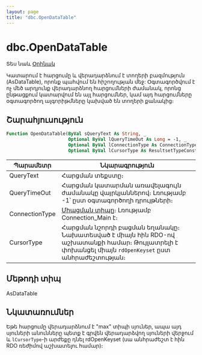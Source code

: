 ```yaml
---
layout: page
title: "dbc.OpenDataTable"
---
```



# dbc.OpenDataTable

Տես նաև [Օրինակ](../../../Examples/AsDbc.md)

Կատարում է հարցումը և վերադարձնում է տողերի բազմություն (AsDataTable), որոնք պահվում են հիշողության մեջ: Օգտագործվում է ոչ մեծ արդյունք վերադարձնող հարցումների ժամանակ, որոնց ընթացքում կատարվում են այլ հարցումներ, կամ այդ հարցումները օգտագործող ալգորիթմները կախված են տողերի քանակից։


## Շարահյուսություն

``` vb
Function OpenDataTable(ByVal sQueryText As String, _
                       Optional ByVal lQueryTimeOut As Long = -1, _
                       Optional ByVal lConnectionType As ConnectionType = Connection_Main, _
                       Optional ByVal lCursorType As ResultsetTypeConstants = rdOpenForwardOnly) As AsDataTable
```
|Պարամետր | Նկարագրություն |
|--|--|
| QueryText | Հարցման տեքստը։|
| QueryTimeOut | Հարցման կատարման առավելագույն ժամանակը վայրկյաններով։ Լռությամբ -1՝ ըստ օգտագործողի դրույթների։ |
| ConnectionType | [Միացման տիպը](../../../Constants/ConnectionType.md)։ Լռությամբ Connection_Main է։|
| CursorType |  Հարցման նշորդի բացման եղանակը։ Նախատեսված է միայն հին RDO-ով աշխատանքի համար։ Թույլատրելի է փոխանցել միայն `rdOpenKeyset` ըստ անհրաժեշտության։ |

## Մեթոդի տիպ

AsDataTable

## Նկատառումներ
 Եթե հարցումը վերադարձնում է "max" տիպի սյուներ, ապա այդ սյուների անունները պետք է գրվեն վերադարձվող սյուների վերջում և `lCursorType`-ի արժեքը դնել rdOpenKeyset (սա անհրաժեշտ է հին RDO ռեժիմով աշխատելու համար)։